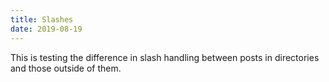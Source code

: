 ```yaml
---
title: Slashes
date: 2019-08-19
---
```

This is testing the difference in slash handling between posts in directories
and those outside of them.